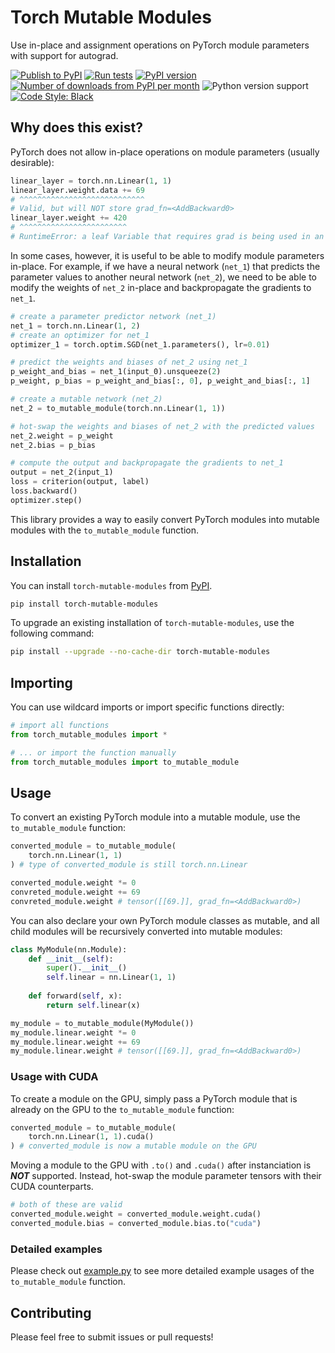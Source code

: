 # Torch Mutable Modules

Use in-place and assignment operations on PyTorch module parameters with support for autograd.

[![Publish to PyPI](https://github.com/KentoNishi/torch-mutable-modules/actions/workflows/publish.yaml/badge.svg)](https://github.com/KentoNishi/torch-mutable-modules/actions/workflows/publish.yaml)
[![Run tests](https://github.com/KentoNishi/torch-mutable-modules/actions/workflows/test.yaml/badge.svg)](https://github.com/KentoNishi/torch-mutable-modules/actions/workflows/test.yaml)
[![PyPI version](https://img.shields.io/pypi/v/torch-mutable-modules.svg?style=flat)](https://pypi.org/project/torch-mutable-modules/)
[![Number of downloads from PyPI per month](https://img.shields.io/pypi/dm/torch-mutable-modules.svg?style=flat)](https://pypi.org/project/torch-mutable-modules/)
![Python version support](https://img.shields.io/pypi/pyversions/torch-mutable-modules)
[![Code Style: Black](https://img.shields.io/badge/code%20style-black-black.svg)](https://github.com/ambv/black)

## Why does this exist?

PyTorch does not allow in-place operations on module parameters (usually desirable):

```python
linear_layer = torch.nn.Linear(1, 1)
linear_layer.weight.data += 69
# ^^^^^^^^^^^^^^^^^^^^^^^^^^^^
# Valid, but will NOT store grad_fn=<AddBackward0>
linear_layer.weight += 420
# ^^^^^^^^^^^^^^^^^^^^^^^^
# RuntimeError: a leaf Variable that requires grad is being used in an in-place operation.
```

In some cases, however, it is useful to be able to modify module parameters in-place. For example, if we have a neural network (`net_1`) that predicts the parameter values to another neural network (`net_2`), we need to be able to modify the weights of `net_2` in-place and backpropagate the gradients to `net_1`.

```python
# create a parameter predictor network (net_1)
net_1 = torch.nn.Linear(1, 2)
# create an optimizer for net_1
optimizer_1 = torch.optim.SGD(net_1.parameters(), lr=0.01)

# predict the weights and biases of net_2 using net_1
p_weight_and_bias = net_1(input_0).unsqueeze(2)
p_weight, p_bias = p_weight_and_bias[:, 0], p_weight_and_bias[:, 1]

# create a mutable network (net_2)
net_2 = to_mutable_module(torch.nn.Linear(1, 1))

# hot-swap the weights and biases of net_2 with the predicted values
net_2.weight = p_weight
net_2.bias = p_bias

# compute the output and backpropagate the gradients to net_1
output = net_2(input_1)
loss = criterion(output, label)
loss.backward()
optimizer.step()
```

This library provides a way to easily convert PyTorch modules into mutable modules with the `to_mutable_module` function.

## Installation
You can install `torch-mutable-modules` from [PyPI](https://pypi.org/project/torch-mutable-modules/).

```bash
pip install torch-mutable-modules
```

To upgrade an existing installation of `torch-mutable-modules`, use the following command:

```bash
pip install --upgrade --no-cache-dir torch-mutable-modules
```

## Importing

You can use wildcard imports or import specific functions directly:

```python
# import all functions
from torch_mutable_modules import *

# ... or import the function manually
from torch_mutable_modules import to_mutable_module
```

## Usage

To convert an existing PyTorch module into a mutable module, use the `to_mutable_module` function:

```python
converted_module = to_mutable_module(
    torch.nn.Linear(1, 1)
) # type of converted_module is still torch.nn.Linear

converted_module.weight *= 0
convreted_module.weight += 69
convreted_module.weight # tensor([[69.]], grad_fn=<AddBackward0>)
```

You can also declare your own PyTorch module classes as mutable, and all child modules will be recursively converted into mutable modules:

```python
class MyModule(nn.Module):
    def __init__(self):
        super().__init__()
        self.linear = nn.Linear(1, 1)
    
    def forward(self, x):
        return self.linear(x)

my_module = to_mutable_module(MyModule())
my_module.linear.weight *= 0
my_module.linear.weight += 69
my_module.linear.weight # tensor([[69.]], grad_fn=<AddBackward0>)
```

### Usage with CUDA

To create a module on the GPU, simply pass a PyTorch module that is already on the GPU to the `to_mutable_module` function:

```python
converted_module = to_mutable_module(
    torch.nn.Linear(1, 1).cuda()
) # converted_module is now a mutable module on the GPU
```

Moving a module to the GPU with `.to()` and `.cuda()` after instanciation is ***NOT*** supported. Instead, hot-swap the module parameter tensors with their CUDA counterparts.

```python
# both of these are valid
converted_module.weight = converted_module.weight.cuda()
converted_module.bias = converted_module.bias.to("cuda")
```


### Detailed examples

Please check out [example.py](./example.py) to see more detailed example usages of the `to_mutable_module` function.

## Contributing
Please feel free to submit issues or pull requests!
